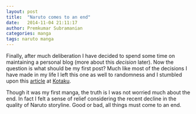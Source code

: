 ```yaml
---
layout: post
title:  "Naruto comes to an end"
date:   2014-11-04 21:11:17
author: Premkumar Subramanian
categories: manga
tags: naruto manga
---
```


Finally, after much deliberation I have decided to spend some time on maintaining a personal blog (more about this *decision* later). Now the question is what should be my first post? Much like most of the decisions I have made in my life I left this one as well to randomness and I stumbled upon this [article][1] at [Kotaku][2].

Though it was my first manga, the truth is I was not worried much about the end. In fact I felt a sense of relief considering the recent decline in the quality of Naruto storyline. Good or bad, all things must come to an end.

[1]: http://kotaku.com/the-naruto-manga-ends-next-month-1642809700  "Naruto Manga Ends"
[2]: http://kotaku.com  "Kotaku.com"
